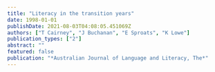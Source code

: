 ```yaml
---
title: "Literacy in the transition years"
date: 1998-01-01
publishDate: 2021-08-03T04:08:05.451069Z
authors: ["T Cairney", "J Buchanan", "E Sproats", "K Lowe"]
publication_types: ["2"]
abstract: ""
featured: false
publication: "*Australian Journal of Language and Literacy, The*"
---
```


